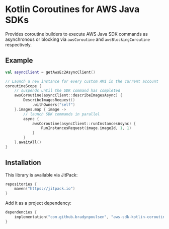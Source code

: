 # Kotlin Coroutines for AWS Java SDKs

Provides coroutine builders to execute AWS Java SDK commands as asynchronous or blocking via `awsCoroutine` and
`awsBlockingCoroutine` respectively.

## Example

```kotlin
val asyncClient = getAwsEc2AsyncClient()

// Launch a new instance for every custom AMI in the current account
coroutineScope {
    // suspends until the SDK command has completed
    awsCoroutine(asyncClient::describeImagesAsync) {
        DescribeImagesRequest()
            .withOwners("self")
    }.images.map { image ->
        // launch SDK commands in parallel
        async {
            awsCoroutine(asyncClient::runInstancesAsync) {
                RunInstancesRequest(image.imageId, 1, 1)
            }
        }
    }.awaitAll()
}
```

## Installation

This library is available via JitPack:

```kotlin
repositories {
    maven("https://jitpack.io")
}
```

Add it as a project dependency:

```kotlin
dependencies {
    implementation("com.github.bradynpoulsen", "aws-sdk-kotlin-coroutines", awsCoroutinesVersion)
}
```
